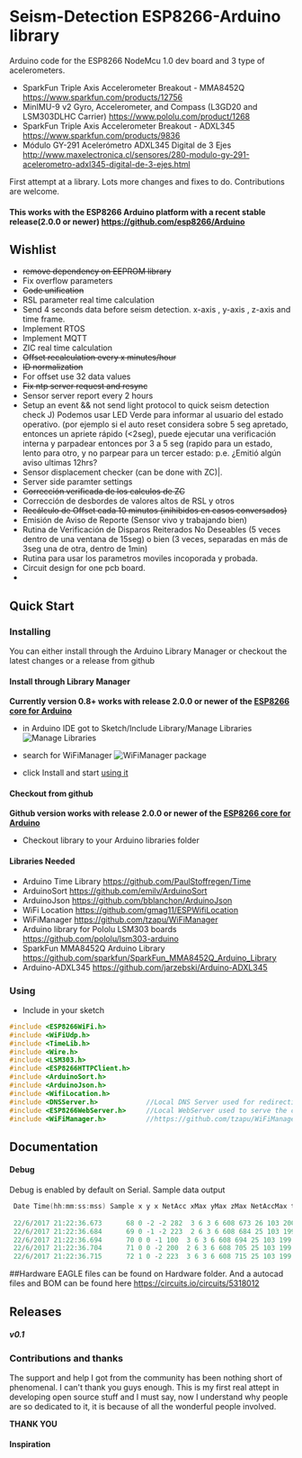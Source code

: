 # Seism-Detection ESP8266-Arduino library
Arduino code for the ESP8266 NodeMcu 1.0 dev board and 3 type of acelerometers.
- SparkFun Triple Axis Accelerometer Breakout - MMA8452Q https://www.sparkfun.com/products/12756
- MinIMU-9 v2 Gyro, Accelerometer, and Compass (L3GD20 and LSM303DLHC Carrier) https://www.pololu.com/product/1268
- SparkFun Triple Axis Accelerometer Breakout - ADXL345 https://www.sparkfun.com/products/9836
- Módulo GY-291 Acelerómetro ADXL345 Digital de 3 Ejes http://www.maxelectronica.cl/sensores/280-modulo-gy-291-acelerometro-adxl345-digital-de-3-ejes.html

First attempt at a library. Lots more changes and fixes to do. Contributions are welcome.

#### This works with the ESP8266 Arduino platform with a recent stable release(2.0.0 or newer) https://github.com/esp8266/Arduino





## Wishlist
- ~~remove dependency on EEPROM library~~
- Fix overflow parameters
- ~~Code unification~~
- RSL parameter real time calculation
- Send 4 seconds data before seism detection. x-axis , y-axis , z-axis and time frame.
- Implement RTOS
- Implement MQTT
- ZIC real time calculation
- ~~Offset recalculation every x minutes/hour~~
- ~~ID normalization~~
- For offset use 32 data values
- ~~Fix ntp server request and resync~~
- Sensor server report every 2 hours
- Setup an event && not send light protocol to quick seism detection check
J) Podemos usar LED Verde para informar al usuario del estado operativo.
    (por ejemplo si el auto reset considera sobre 5 seg apretado, entonces
    un apriete rápido (<2seg), puede ejecutar una verificación interna y
    parpadear entonces por 3 a 5 seg (rapido para un estado, lento para otro,
    y no parpear para un tercer estado: p.e. ¿Emitió algún aviso ultimas 12hrs?
- Sensor displacement checker (can be done with ZC)|.
- Server side paramter settings
- ~~Corrección verificada de los calculos de ZC~~
- Corrección de desbordes de valores altos de RSL y otros
- ~~Recálculo de Offset cada 10 minutos (inihibidos en casos conversados)~~
- Emisión de Aviso de Reporte (Sensor vivo y trabajando bien)
- Rutina de Verificación de Disparos Reiterados No Deseables
    (5 veces dentro de una ventana de 15seg) o bien 
    (3 veces, separadas en más de 3seg una de otra, dentro de 1min)
- Rutina para usar los parametros moviles incoporada y probada.
- Circuit design for one pcb board.
- 

## Quick Start

### Installing
You can either install through the Arduino Library Manager or checkout the latest changes or a release from github

#### Install through Library Manager
__Currently version 0.8+ works with release 2.0.0 or newer of the [ESP8266 core for Arduino](https://github.com/esp8266/Arduino)__
 - in Arduino IDE got to Sketch/Include Library/Manage Libraries
  ![Manage Libraries](http://i.imgur.com/9BkEBkR.png)

 - search for WiFiManager
  ![WiFiManager package](http://i.imgur.com/18yIai8.png)

 - click Install and start [using it](#using)

####  Checkout from github
__Github version works with release 2.0.0 or newer of the [ESP8266 core for Arduino](https://github.com/esp8266/Arduino)__
- Checkout library to your Arduino libraries folder

####  Libraries Needed
- Arduino Time Library https://github.com/PaulStoffregen/Time
- ArduinoSort https://github.com/emilv/ArduinoSort
- ArduinoJson https://github.com/bblanchon/ArduinoJson
- WiFi Location https://github.com/gmag11/ESPWifiLocation
- WiFiManager https://github.com/tzapu/WiFiManager
- Arduino library for Pololu LSM303 boards https://github.com/pololu/lsm303-arduino
- SparkFun MMA8452Q Arduino Library https://github.com/sparkfun/SparkFun_MMA8452Q_Arduino_Library
- Arduino-ADXL345 https://github.com/jarzebski/Arduino-ADXL345



### Using
- Include in your sketch
```cpp
#include <ESP8266WiFi.h>
#include <WiFiUdp.h>
#include <TimeLib.h>
#include <Wire.h>
#include <LSM303.h>
#include <ESP8266HTTPClient.h>
#include <ArduinoSort.h>
#include <ArduinoJson.h>
#include <WifiLocation.h>
#include <DNSServer.h>            //Local DNS Server used for redirecting all requests to the configuration portal
#include <ESP8266WebServer.h>     //Local WebServer used to serve the configuration portal
#include <WiFiManager.h>          //https://github.com/tzapu/WiFiManager WiFi Configuration Magic
```

## Documentation


#### Debug
Debug is enabled by default on Serial. 
Sample data output
```cpp
 Date Time(hh:mm:ss:mss) Sample x y x NetAcc xMax yMax zMax NetAccMax t_NetAccMax ZC IQR CAV RSL
 
 22/6/2017 21:22:36.673      68 0 -2 -2 282  3 6 3 6 608 673 26 103 200 111 
 22/6/2017 21:22:36.684      69 0 -1 -2 223  2 6 3 6 608 684 25 103 199 111 
 22/6/2017 21:22:36.694      70 0 0 -1 100  3 6 3 6 608 694 25 103 199 111 
 22/6/2017 21:22:36.704      71 0 0 -2 200  2 6 3 6 608 705 25 103 199 111 
 22/6/2017 21:22:36.715      72 1 0 -2 223  3 6 3 6 608 715 25 103 199 111 


```
##Hardware
EAGLE files can be found on Hardware folder. And a autocad files and BOM can be found here https://circuits.io/circuits/5318012
## Releases
##### v0.1



### Contributions and thanks
The support and help I got from the community has been nothing short of phenomenal. I can't thank you guys enough. This is my first real attept in developing open source stuff and I must say, now I understand why people are so dedicated to it, it is because of all the wonderful people involved.

__THANK YOU__

#### Inspiration
